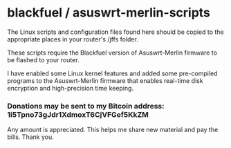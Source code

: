 blackfuel / asuswrt-merlin-scripts
==================================

The Linux scripts and configuration files found here should be copied to the appropriate places in your router's /jffs folder.

These scripts require the Blackfuel version of Asuswrt-Merlin firmware to be flashed to your router.

I have enabled some Linux kernel features and added some pre-compiled programs to the Asuswrt-Merlin firmware that enables real-time disk encryption and high-precision time keeping.

### Donations may be sent to my Bitcoin address: 1i5Tpno73gJdr1XdmoxT6CjVFGef5KkZM
Any amount is appreciated.  This helps me share new material and pay the bills.  Thank you.

